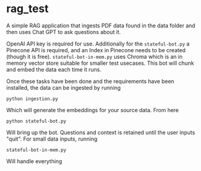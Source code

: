 # rag_test
A simple RAG application that ingests PDF data found in the data folder and then uses Chat GPT to ask questions about it.

OpenAI API key is required for use. Additionally for the `stateful-bot.py` a Pinecone API is required, and an Index in Pinecone needs to be created (though it is free). `stateful-bot-in-mem.py` uses Chroma which is an in memory vector store suitable for smaller test usecases. This bot will chunk and embed the data each time it runs.

Once these tasks have been done and the requirements have been installed, the data can be ingested by running

```
python ingestion.py
```

Which will generate the embeddings for your source data. From here

```
python stateful-bot.py
```

Will bring up the bot. Questions and context is retained until the user inputs "quit". For small data inputs, running 

```
stateful-bot-in-mem.py
```

Will handle everything